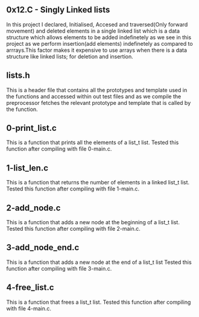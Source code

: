 ## 0x12.C - Singly Linked lists
In this project I declared, Initialised, Accesed and traversed(Only forward movement) and deleted elements in a single linked list which is a data structure which allows elements to be added indefinetely as we see in this project as we perform insertion(add elements) indefinetely as compared to arrrays.This factor makes it expensive to use arrays when there is a data structure like linked lists; for deletion and insertion.

## lists.h
This is a header file that contains all the prototypes and template used in the functions and accessed within out test files and as we compile the preprocessor fetches the relevant prototype and template that is called by the function.

## 0-print_list.c
This is  a function that prints all the elements of a list_t list.
Tested this function after compiling with file 0-main.c.

## 1-list_len.c
This is a function that returns the number of elements in a linked list_t list.
Tested this function after compiling with file 1-main.c.

## 2-add_node.c
This is a function that adds a new node at the beginning of a list_t list.
Tested this function after compiling with file 2-main.c.

## 3-add_node_end.c
This is  a function that adds a new node at the end of a list_t list
Tested this function after compiling with file 3-main.c.

## 4-free_list.c
This is a function that frees a list_t list.
Tested this function after compiling with file 4-main.c.
